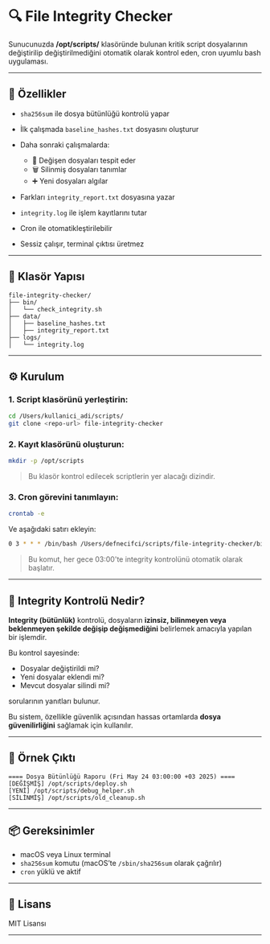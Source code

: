 # 🔍 File Integrity Checker

Sunucunuzda **/opt/scripts/** klasöründe bulunan kritik script dosyalarının değiştirilip değiştirilmediğini otomatik olarak kontrol eden, cron uyumlu bash uygulaması.

---

## 🚀 Özellikler

* `sha256sum` ile dosya bütünlüğü kontrolü yapar
* İlk çalışmada `baseline_hashes.txt` dosyasını oluşturur
* Daha sonraki çalışmalarda:

  * 🔄 Değişen dosyaları tespit eder
  * 🗑️ Silinmiş dosyaları tanımlar
  * ➕ Yeni dosyaları algılar
* Farkları `integrity_report.txt` dosyasına yazar
* `integrity.log` ile işlem kayıtlarını tutar
* Cron ile otomatikleştirilebilir
* Sessiz çalışır, terminal çıktısı üretmez

---

## 📁 Klasör Yapısı

```
file-integrity-checker/
├── bin/
│   └── check_integrity.sh
├── data/
│   ├── baseline_hashes.txt
│   ├── integrity_report.txt
├── logs/
│   └── integrity.log
```

---

## ⚙️ Kurulum

### 1. Script klasörünü yerleştirin:

```bash
cd /Users/kullanici_adi/scripts/
git clone <repo-url> file-integrity-checker
```

### 2. Kayıt klasörünü oluşturun:

```bash
mkdir -p /opt/scripts
```

> Bu klasör kontrol edilecek scriptlerin yer alacağı dizindir.

### 3. Cron görevini tanımlayın:

```bash
crontab -e
```

Ve aşağıdaki satırı ekleyin:

```bash
0 3 * * * /bin/bash /Users/defnecifci/scripts/file-integrity-checker/bin/check_integrity.sh
```

> Bu komut, her gece 03:00'te integrity kontrolünü otomatik olarak başlatır.

---

## 🧠 Integrity Kontrolü Nedir?

**Integrity (bütünlük)** kontrolü, dosyaların **izinsiz, bilinmeyen veya beklenmeyen şekilde değişip değişmediğini** belirlemek amacıyla yapılan bir işlemdir.

Bu kontrol sayesinde:

* Dosyalar değiştirildi mi?
* Yeni dosyalar eklendi mi?
* Mevcut dosyalar silindi mi?

sorularının yanıtları bulunur.

Bu sistem, özellikle güvenlik açısından hassas ortamlarda **dosya güvenilirliğini** sağlamak için kullanılır.

---

## 🧪 Örnek Çıktı

```
==== Dosya Bütünlüğü Raporu (Fri May 24 03:00:00 +03 2025) ====
[DEĞİŞMİŞ] /opt/scripts/deploy.sh
[YENİ] /opt/scripts/debug_helper.sh
[SİLİNMİŞ] /opt/scripts/old_cleanup.sh
```

---

## 📦 Gereksinimler

* macOS veya Linux terminal
* `sha256sum` komutu (macOS’te `/sbin/sha256sum` olarak çağrılır)
* `cron` yüklü ve aktif

---

## 📜 Lisans

MIT Lisansı

---



